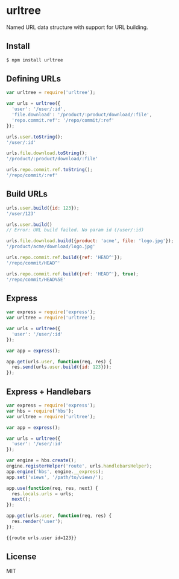 urltree
=======

Named URL data structure with support for URL building.

Install
-------

```bash
$ npm install urltree
```

Defining URLs
-------------

```javascript
var urltree = require('urltree');

var urls = urltree({
  'user': '/user/:id',
  'file.download': '/product/:product/download/:file',
  'repo.commit.ref': '/repo/commit/:ref'
});

urls.user.toString();
'/user/:id'

urls.file.download.toString();
'/product/:product/download/:file'

urls.repo.commit.ref.toString();
'/repo/commit/:ref'
```

Build URLs
----------

```javascript
urls.user.build({id: 123});
'/user/123'

urls.user.build()
// Error: URL build failed. No param id (/user/:id)

urls.file.download.build({product: 'acme', file: 'logo.jpg'});
'/product/acme/download/logo.jpg'

urls.repo.commit.ref.build({ref: 'HEAD^'});
'/repo/commit/HEAD^'

urls.repo.commit.ref.build({ref: 'HEAD^'}, true);
'/repo/commit/HEAD%5E'
```

Express
-------

```javascript
var express = require('express');
var urltree = require('urltree');

var urls = urltree({
  'user': '/user/:id'
});

var app = express();

app.get(urls.user, function(req, res) {
  res.send(urls.user.build({id: 123}));
});
```

Express + Handlebars
--------------------

```javascript
var express = require('express');
var hbs = require('hbs');
var urltree = require('urltree');

var app = express();

var urls = urltree({
  'user': '/user/:id'
});

var engine = hbs.create();
engine.registerHelper('route', urls.handlebarsHelper);
app.engine('hbs', engine.__express);
app.set('views', '/path/to/views/');

app.use(function(req, res, next) {
  res.locals.urls = urls;
  next();
});

app.get(urls.user, function(req, res) {
  res.render('user');
});
```

```html
{{route urls.user id=123}}
```

License
-------

MIT
